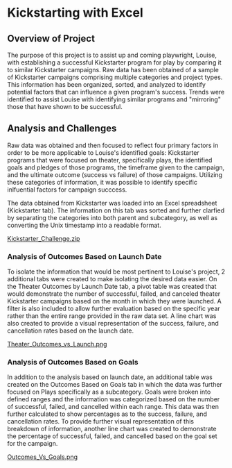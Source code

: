 # Kickstarting with Excel

## Overview of Project
The purpose of this project is to assist up and coming playwright, Louise, with establishing a successful Kickstarter program for play by comparing it
to similar Kickstarter campaigns.  Raw data has been obtained of a sample of Kickstarter campaigns comprising multiple categories and project types.
This information has been organized, sorted, and analyzed to identify potential factors that can influence a given program's success.  Trends were 
identified to assist Louise with identifying similar programs and "mirroring" those that have shown to be successful.

## Analysis and Challenges
Raw data was obtained and then focused to reflect four primary factors in order to be more applicable to Louise's identified goals:  Kickstarter programs 
that were focused on theater, specifically plays, the identified goals and pledges of those programs, the timeframe given to the campaign, and the ultimate
outcome (success vs failure) of those campaigns.  Utilizing these categories of information, it was possible to identify specific inlfuential factors for 
campaign succcess.

The data obtained from Kickstarter was loaded into an Excel spreadsheet (Kickstarter tab).  The information on this tab was sorted and further clarfied
by separating the categories into both parent and subcategory, as well as converting the Unix timestamp into a readable format.  

[Kickstarter_Challenge.zip](https://github.com/purvishjd/kickstarter-analysis/blob/main/Kickstarter_Challenge.zip)

### Analysis of Outcomes Based on Launch Date
To isolate the information that would be most pertinent to Louise's project, 2 additional tabs were created to make isolating the desired data easier. On 
the Theater Outcomes by Launch Date tab, a pivot table was created that would demonstrate the number of successful, failed, and canceled theater Kickstarter 
campaigns based on the month in which they were launched.  A filter is also included to allow further evaluation based on the specific year rather than
the entire range provided in the raw data set.  A line chart was also created to provide a visual representation of the success, failure, and cancellation
rates based on the launch date.

[Theater_Outcomes_vs_Launch.png](https://github.com/purvisjd/kickstarter-analysis/blob/main/Resources/Theater_Outcomes_vs_Launch.png)

### Analysis of Outcomes Based on Goals
In addition to the analysis based on launch date, an additional table was created on the Outcomes Based on Goals tab in which the data was further focused
on Plays specifically as a subcategory.  Goals were broken into defined ranges and the information was categorized based on the number of successful,
failed, and cancelled within each range.  This data was then further calculated to show percentages as to the success, failure, and cancellation rates.
To provide further visual representation of this breakdown of information, another line chart was created to demonstrate the percentage of 
successful, failed, and cancelled based on the goal set for the campaign.

[Outcomes_Vs_Goals.png](https://github.com/purvisjd/kickstarter-analysis/blob/main/Resources/Outcomes_vs_Goals.png)

